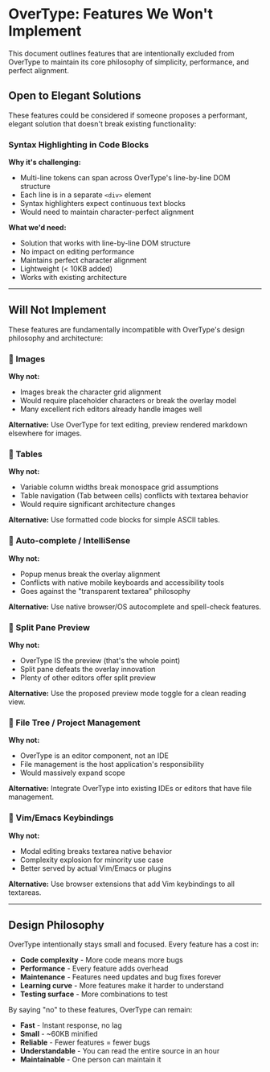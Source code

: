 # OverType: Features We Won't Implement

This document outlines features that are intentionally excluded from OverType to maintain its core philosophy of simplicity, performance, and perfect alignment.

## Open to Elegant Solutions

These features could be considered if someone proposes a performant, elegant solution that doesn't break existing functionality:

### Syntax Highlighting in Code Blocks
**Why it's challenging:**
- Multi-line tokens can span across OverType's line-by-line DOM structure
- Each line is in a separate `<div>` element
- Syntax highlighters expect continuous text blocks
- Would need to maintain character-perfect alignment

**What we'd need:**
- Solution that works with line-by-line DOM structure
- No impact on editing performance
- Maintains perfect character alignment
- Lightweight (< 10KB added)
- Works with existing architecture

---

## Will Not Implement

These features are fundamentally incompatible with OverType's design philosophy and architecture:

### 🚫 Images
**Why not:**
- Images break the character grid alignment
- Would require placeholder characters or break the overlay model
- Many excellent rich editors already handle images well

**Alternative:** Use OverType for text editing, preview rendered markdown elsewhere for images.

### 🚫 Tables
**Why not:**
- Variable column widths break monospace grid assumptions
- Table navigation (Tab between cells) conflicts with textarea behavior
- Would require significant architecture changes

**Alternative:** Use formatted code blocks for simple ASCII tables.

### 🚫 Auto-complete / IntelliSense
**Why not:**
- Popup menus break the overlay alignment
- Conflicts with native mobile keyboards and accessibility tools
- Goes against the "transparent textarea" philosophy

**Alternative:** Use native browser/OS autocomplete and spell-check features.

### 🚫 Split Pane Preview
**Why not:**
- OverType IS the preview (that's the whole point)
- Split pane defeats the overlay innovation
- Plenty of other editors offer split preview

**Alternative:** Use the proposed preview mode toggle for a clean reading view.

### 🚫 File Tree / Project Management
**Why not:**
- OverType is an editor component, not an IDE
- File management is the host application's responsibility
- Would massively expand scope

**Alternative:** Integrate OverType into existing IDEs or editors that have file management.

### 🚫 Vim/Emacs Keybindings
**Why not:**
- Modal editing breaks textarea native behavior
- Complexity explosion for minority use case
- Better served by actual Vim/Emacs or plugins

**Alternative:** Use browser extensions that add Vim keybindings to all textareas.

---

## Design Philosophy

OverType intentionally stays small and focused. Every feature has a cost in:
- **Code complexity** - More code means more bugs
- **Performance** - Every feature adds overhead
- **Maintenance** - Features need updates and bug fixes forever
- **Learning curve** - More features make it harder to understand
- **Testing surface** - More combinations to test

By saying "no" to these features, OverType can remain:
- **Fast** - Instant response, no lag
- **Small** - ~60KB minified
- **Reliable** - Fewer features = fewer bugs
- **Understandable** - You can read the entire source in an hour
- **Maintainable** - One person can maintain it

